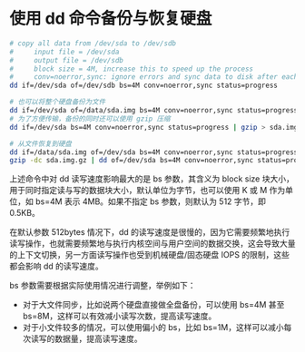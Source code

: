 # 使用 dd 命令备份与恢复硬盘

```bash
# copy all data from /dev/sda to /dev/sdb
#     input file = /dev/sda
#     output file = /dev/sdb
#     block size = 4M, increase this to speed up the process
#     conv=noerror,sync: ignore errors and sync data to disk after each block
dd if=/dev/sda of=/dev/sdb bs=4M conv=noerror,sync status=progress

# 也可以将整个硬盘备份为文件
dd if=/dev/sda of=/data/sda.img bs=4M conv=noerror,sync status=progress
# 为了方便传输，备份的同时还可以使用 gzip 压缩
dd if=/dev/sda bs=4M conv=noerror,sync status=progress | gzip > sda.img.gz

# 从文件恢复到硬盘
dd if=/data/sda.img of=/dev/sda bs=4M conv=noerror,sync status=progress
gzip -dc sda.img.gz | dd of=/dev/sda bs=4M conv=noerror,sync status=progress
```

上述命令中对 dd 读写速度影响最大的是 bs 参数，其含义为 block size 块大小，用于同时指定读与写的数据块大小，默认单位为字节，也可以使用 K 或 M 作为单位，如 bs=4M 表示 4MB。如果不指定 bs 参数，则默认为 512 字节，即 0.5KB。

在默认参数 512bytes 情况下，dd 的读写速度是很慢的，因为它需要频繁地执行读写操作，也就需要频繁地与执行内核空间与用户空间的数据交换，这会导致大量的上下文切换，另一方面读写操作也受到机械硬盘/固态硬盘 IOPS 的限制，这些都会影响 dd 的读写速度。

bs 参数需要根据实际使用情况进行调整，举例如下：

- 对于大文件同步，比如说两个硬盘直接做全盘备份，可以使用 bs=4M 甚至 bs=8M，这样可以有效减小读写次数，提高读写速度。
- 对于小文件较多的情况，可以使用偏小的 bs，比如 bs=1M，这样可以减小每次读写的数据量，提高读写速度。
